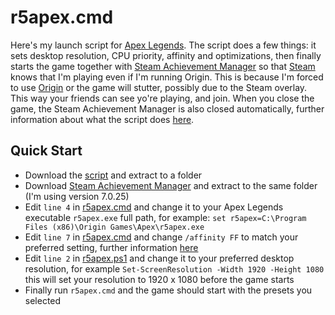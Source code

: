 # r5apex.cmd

Here's my launch script for [Apex Legends](https://www.ea.com/games/apex-legends). The script does a few things: it sets desktop resolution, CPU priority, affinity and optimizations, then finally starts the game together with [Steam Achievement Manager](https://github.com/gibbed/SteamAchievementManager/releases) so that [Steam](https://store.steampowered.com/) knows that I'm playing even if I'm running Origin. This is because I'm forced to use [Origin](https://www.origin.com/) or the game will stutter, possibly due to the Steam overlay. This way your friends can see yo're playing, and join. When you close the game, the Steam Achievement Manager is also closed automatically, further information about what the script does [here](https://davidecolombo.space/solved-100-cpu-usage-in-apex-legends-season-10/).

## Quick Start

- Download the [script](https://github.com/davidecolombo/r5apex/archive/refs/heads/main.zip) and extract to a folder
- Download [Steam Achievement Manager](https://github.com/gibbed/SteamAchievementManager/releases) and extract to the same folder (I'm using version 7.0.25)
- Edit `line 4` in [r5apex.cmd](r5apex.cmd) and change it to your Apex Legends executable `r5apex.exe` full path, for example: `set r5apex=C:\Program Files (x86)\Origin Games\Apex\r5apex.exe`
- Edit `line 7` in [r5apex.cmd](r5apex.cmd) and change `/affinity FF` to match your preferred setting, further information [here](https://superuser.com/questions/181577/what-is-windows-priority-and-affinity-and-what-advatanges-does-it-provide)
- Edit `line 2` in [r5apex.ps1](r5apex.ps1) and change it to your preferred desktop resolution, for example `Set-ScreenResolution -Width 1920 -Height 1080` this will set your resolution to 1920 x 1080 before the game starts
- Finally run `r5apex.cmd` and the game should start with the presets you selected
